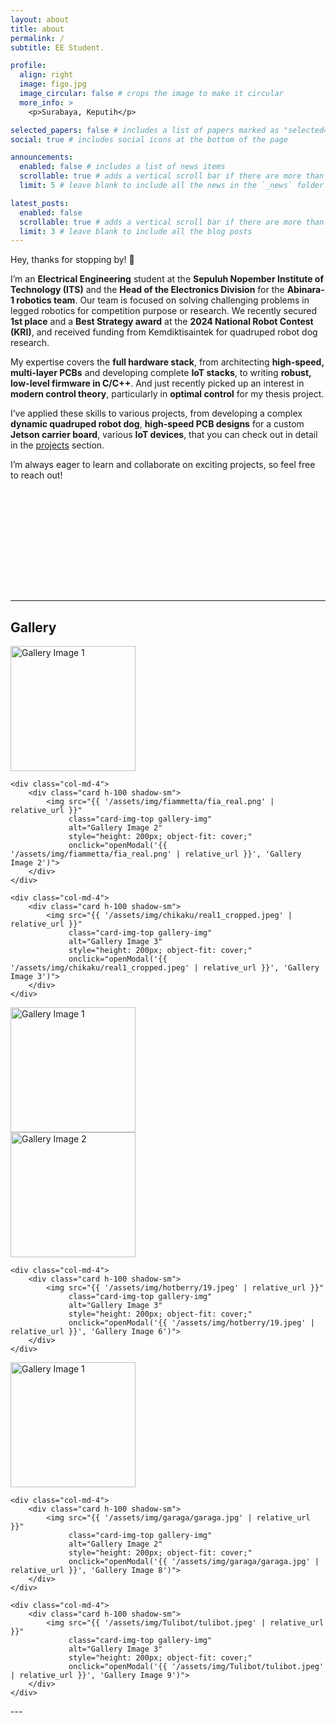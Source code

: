 ```yaml
---
layout: about
title: about
permalink: /
subtitle: EE Student. 

profile:
  align: right
  image: figo.jpg
  image_circular: false # crops the image to make it circular
  more_info: >
    <p>Surabaya, Keputih</p>

selected_papers: false # includes a list of papers marked as "selected={true}"
social: true # includes social icons at the bottom of the page

announcements:
  enabled: false # includes a list of news items
  scrollable: true # adds a vertical scroll bar if there are more than 3 news items
  limit: 5 # leave blank to include all the news in the `_news` folder

latest_posts:
  enabled: false
  scrollable: true # adds a vertical scroll bar if there are more than 3 new posts items
  limit: 3 # leave blank to include all the blog posts
---
```

Hey, thanks for stopping by! 👋

I’m an **Electrical Engineering** student at the **Sepuluh Nopember Institute of Technology (ITS)** and the **Head of the Electronics Division** for the **Abinara-1 robotics team**. Our team is focused on solving challenging problems in legged robotics for competition purpose or research. We recently secured **1st place** and a **Best Strategy award** at the **2024 National Robot Contest (KRI)**, and received funding from Kemdiktisaintek for quadruped robot dog research.

My expertise covers the **full hardware stack**, from architecting **high-speed, multi-layer PCBs** and developing complete **IoT stacks**, to writing **robust, low-level firmware in C/C++**. And just recently picked up an interest in **modern control theory**, particularly in **optimal control** for my thesis project.

I’ve applied these skills to various projects, from developing a complex **dynamic quadruped robot dog**, **high-speed PCB designs** for a custom **Jetson carrier board**, various **IoT devices**, that you can check out in detail in the <a href="{{ '/projects' | relative_url }}">projects</a> section.

I’m always eager to learn and collaborate on exciting projects, so feel free to reach out!

<div style="margin-top: 12rem;">
</div>

---
## Gallery

<style>
.gallery-img {
    transition: transform 0.3s ease, box-shadow 0.3s ease;
    cursor: pointer;
}

.gallery-img:hover {
    transform: scale(1.05);
    box-shadow: 0 8px 25px rgba(0,0,0,0.15);
}

.modal {
    display: none;
    position: fixed;
    z-index: 1000;
    left: 0;
    top: 0;
    width: 100%;
    height: 100%;
    background-color: rgba(0,0,0,0.9);
}

.modal-content {
    margin: auto;
    display: block;
    max-width: 90vw;
    max-height: 90vh;
    width: auto;
    height: auto;
    object-fit: contain;
    position: absolute;
    top: 50%;
    left: 50%;
    transform: translate(-50%, -50%);
}

.close {
    position: absolute;
    top: 15px;
    right: 35px;
    color: #f1f1f1;
    font-size: 40px;
    font-weight: bold;
    cursor: pointer;
}

.close:hover,
.close:focus {
    color: #bbb;
    text-decoration: none;
}

.modal-caption {
    margin: auto;
    display: block;
    width: 80%;
    max-width: 700px;
    text-align: center;
    color: #ccc;
    padding: 10px 0;
    height: 150px;
}
</style>

<div class="row mt-4 g-4">
    <div class="col-md-4">
        <div class="card h-100 shadow-sm">
            <img src="{{ '/assets/img/fiammetta/fia_render.jpeg' | relative_url }}" 
                 class="card-img-top gallery-img" 
                 alt="Gallery Image 1" 
                 style="height: 200px; object-fit: cover;"
                 onclick="openModal('{{ '/assets/img/fiammetta/fia_render.jpeg' | relative_url }}', 'Gallery Image 1')">
        </div>
    </div>
    
    <div class="col-md-4">
        <div class="card h-100 shadow-sm">
            <img src="{{ '/assets/img/fiammetta/fia_real.png' | relative_url }}" 
                 class="card-img-top gallery-img" 
                 alt="Gallery Image 2" 
                 style="height: 200px; object-fit: cover;"
                 onclick="openModal('{{ '/assets/img/fiammetta/fia_real.png' | relative_url }}', 'Gallery Image 2')">
        </div>
    </div>
    
    <div class="col-md-4">
        <div class="card h-100 shadow-sm">
            <img src="{{ '/assets/img/chikaku/real1_cropped.jpeg' | relative_url }}" 
                 class="card-img-top gallery-img" 
                 alt="Gallery Image 3" 
                 style="height: 200px; object-fit: cover;"
                 onclick="openModal('{{ '/assets/img/chikaku/real1_cropped.jpeg' | relative_url }}', 'Gallery Image 3')">
        </div>
    </div>
</div>


<div class="row mt-4 g-4">
    <div class="col-md-4">
        <div class="card h-100 shadow-sm">
            <img src="{{ '/assets/img/chikaku/render3.jpg' | relative_url }}" 
                 class="card-img-top gallery-img" 
                 alt="Gallery Image 1" 
                 style="height: 200px; object-fit: cover;"
                 onclick="openModal('{{ '/assets/img/chikaku/render3.jpg' | relative_url }}', 'Gallery Image 4')">
        </div>
    </div>
    <div class="col-md-4">
        <div class="card h-100 shadow-sm">
            <img src="{{ '/assets/img/kri/team.jpeg' | relative_url }}" 
                 class="card-img-top gallery-img" 
                 alt="Gallery Image 2" 
                 style="height: 200px; object-fit: cover;"
                 onclick="openModal('{{ '/assets/img/kri/team.jpeg' | relative_url }}', 'Gallery Image 5')">
        </div>
    </div>
    
    <div class="col-md-4">
        <div class="card h-100 shadow-sm">
            <img src="{{ '/assets/img/hotberry/19.jpeg' | relative_url }}" 
                 class="card-img-top gallery-img" 
                 alt="Gallery Image 3" 
                 style="height: 200px; object-fit: cover;"
                 onclick="openModal('{{ '/assets/img/hotberry/19.jpeg' | relative_url }}', 'Gallery Image 6')">
        </div>
    </div>
</div>


<div class="row mt-4 g-4">
    <div class="col-md-4">
        <div class="card h-100 shadow-sm">
            <img src="{{ '/assets/img/bel32lvgl/bel.jpg' | relative_url }}" 
                 class="card-img-top gallery-img" 
                 alt="Gallery Image 1" 
                 style="height: 200px; object-fit: cover;"
                 onclick="openModal('{{ '/assets/img/bel32lvgl/bel.jpg' | relative_url }}', 'Gallery Image 7')">
        </div>
    </div>
    
    <div class="col-md-4">
        <div class="card h-100 shadow-sm">
            <img src="{{ '/assets/img/garaga/garaga.jpg' | relative_url }}" 
                 class="card-img-top gallery-img" 
                 alt="Gallery Image 2" 
                 style="height: 200px; object-fit: cover;"
                 onclick="openModal('{{ '/assets/img/garaga/garaga.jpg' | relative_url }}', 'Gallery Image 8')">
        </div>
    </div>
    
    <div class="col-md-4">
        <div class="card h-100 shadow-sm">
            <img src="{{ '/assets/img/Tulibot/tulibot.jpeg' | relative_url }}" 
                 class="card-img-top gallery-img" 
                 alt="Gallery Image 3" 
                 style="height: 200px; object-fit: cover;"
                 onclick="openModal('{{ '/assets/img/Tulibot/tulibot.jpeg' | relative_url }}', 'Gallery Image 9')">
        </div>
    </div>
</div>


<!-- Modal -->
<div id="imageModal" class="modal">
    <span class="close" onclick="closeModal()">&times;</span>
    <img class="modal-content" id="modalImg">
    <div class="modal-caption" id="caption"></div>
</div>

<script>
function openModal(src, alt) {
    document.getElementById('imageModal').style.display = 'block';
    document.getElementById('modalImg').src = src;
    document.getElementById('caption').innerHTML = alt;
}

function closeModal() {
    document.getElementById('imageModal').style.display = 'none';
}

// Close modal when clicking outside the image
window.onclick = function(event) {
    var modal = document.getElementById('imageModal');
    if (event.target == modal) {
        closeModal();
    }
}

// Close modal with Escape key
document.addEventListener('keydown', function(event) {
    if (event.key === 'Escape') {
        closeModal();
    }
});
</script>

<div class="mt-5 mb-4">
</div>
---